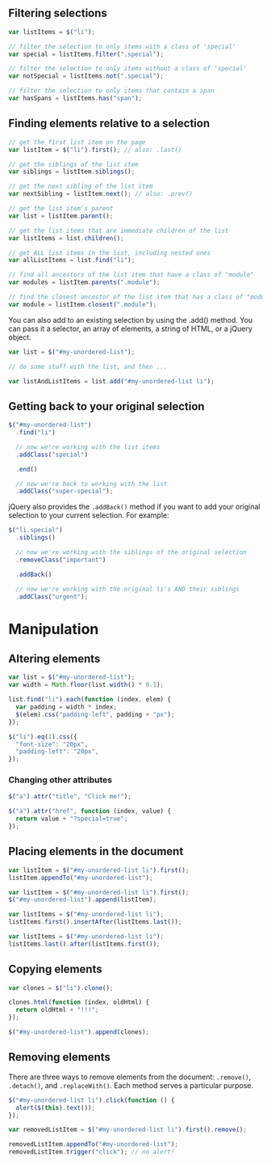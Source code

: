 ## Filtering selections

```javascript
var listItems = $("li");

// filter the selection to only items with a class of 'special'
var special = listItems.filter(".special");

// filter the selection to only items without a class of 'special'
var notSpecial = listItems.not(".special");

// filter the selection to only items that contain a span
var hasSpans = listItems.has("span");
```

## Finding elements relative to a selection

```javascript
// get the first list item on the page
var listItem = $("li").first(); // also: .last()

// get the siblings of the list item
var siblings = listItem.siblings();

// get the next sibling of the list item
var nextSibling = listItem.next(); // also: .prev()

// get the list item's parent
var list = listItem.parent();

// get the list items that are immediate children of the list
var listItems = list.children();

// get ALL list items in the list, including nested ones
var allListItems = list.find("li");

// find all ancestors of the list item that have a class of "module"
var modules = listItem.parents(".module");

// find the closest ancestor of the list item that has a class of "module"
var module = listItem.closest(".module");
```

You can also add to an existing selection by using the .add() method. You can pass it a selector, an array of elements, a string of HTML, or a jQuery object.

```javascript
var list = $("#my-unordered-list");

// do some stuff with the list, and then ...

var listAndListItems = list.add("#my-unordered-list li");
```

## Getting back to your original selection

```javascript
$("#my-unordered-list")
  .find("li")

  // now we're working with the list items
  .addClass("special")

  .end()

  // now we're back to working with the list
  .addClass("super-special");
```

jQuery also provides the `.addBack()` method if you want to add your original selection to your current selection. For example:

```javascript
$("li.special")
  .siblings()

  // now we're working with the siblings of the original selection
  .removeClass("important")

  .addBack()

  // now we're working with the original li's AND their siblings
  .addClass("urgent");
```

# Manipulation

## Altering elements

```javascript
var list = $("#my-unordered-list");
var width = Math.floor(list.width() * 0.1);

list.find("li").each(function (index, elem) {
  var padding = width * index;
  $(elem).css("padding-left", padding + "px");
});
```

```javascript
$("li").eq(1).css({
  "font-size": "20px",
  "padding-left": "20px",
});
```

### Changing other attributes

```javascript
$("a").attr("title", "Click me!");
```

```javascript
$("a").attr("href", function (index, value) {
  return value + "?special=true";
});
```

## Placing elements in the document

```javascript
var listItem = $("#my-unordered-list li").first();
listItem.appendTo("#my-unordered-list");
```

```javascript
var listItem = $("#my-unordered-list li").first();
$("#my-unordered-list").append(listItem);
```

```javascript
var listItems = $("#my-unordered-list li");
listItems.first().insertAfter(listItems.last());
```

```javascript
var listItems = $("#my-unordered-list li");
listItems.last().after(listItems.first());
```

## Copying elements

```javascript
var clones = $("li").clone();

clones.html(function (index, oldHtml) {
  return oldHtml + "!!!";
});

$("#my-unordered-list").append(clones);
```

## Removing elements

There are three ways to remove elements from the document: `.remove()`, `.detach()`, and `.replaceWith()`. Each method serves a particular purpose.

```javascript
$("#my-unordered-list li").click(function () {
  alert($(this).text());
});

var removedListItem = $("#my-unordered-list li").first().remove();

removedListItem.appendTo("#my-unordered-list");
removedListItem.trigger("click"); // no alert!
```
